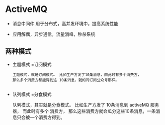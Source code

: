 # ActiveMQ
- 消息中间件 用于分布式，高并发环境中，提高系统性能


- 应用解偶，异步通信，流量消峰，秒杀系统


## 两种模式
- 主题模式 =订阅模式
    
    ```
    主题模式，就是订阅模式。 比如生产方发了10条消息，而此时有多个消费方，
    那么多个消费方都能得到这 10条消息，就如同订阅公众号那样。
      
    
    ```
- 队列模式 =分食模式
    
    队列模式，其实就是分食模式。 比如生产方发了 10条消息到 activeMQ 服务器， 而此时有多个 消费方，
    那么这些消费方就会瓜分这些10条消息，一条消息只会被一个消费方得到。